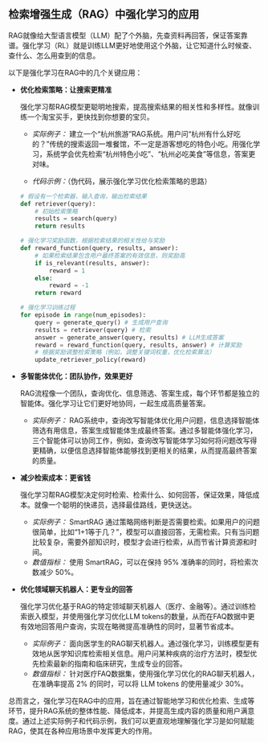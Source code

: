 ## 检索增强生成（RAG）中强化学习的应用

RAG就像给大型语言模型（LLM）配了个外脑，先查资料再回答，保证答案靠谱。强化学习（RL）就是训练LLM更好地使用这个外脑，让它知道什么时候查、查什么、怎么用查到的信息。

以下是强化学习在RAG中的几个关键应用：

*   **优化检索策略：让搜索更精准**

    强化学习帮RAG模型更聪明地搜索，提高搜索结果的相关性和多样性。就像训练一个淘宝买手，更快找到你想要的宝贝。

    *   *实际例子：* 建立一个“杭州旅游”RAG系统。用户问“杭州有什么好吃的？”传统的搜索返回一堆餐馆，不一定是游客想吃的特色小吃。用强化学习，系统学会优先检索“杭州特色小吃”、“杭州必吃美食”等信息，答案更对味。

    *   *代码示例：*（伪代码，展示强化学习优化检索策略的思路）

    ```python
    # 假设有一个检索器，输入查询，输出检索结果
    def retriever(query):
        # 初始检索策略
        results = search(query)
        return results

    # 强化学习奖励函数，根据检索结果的相关性给与奖励
    def reward_function(query, results, answer):
        # 如果检索结果包含用户最终答案的有效信息，则奖励高
        if is_relevant(results, answer):
            reward = 1
        else:
            reward = -1
        return reward

    # 强化学习训练过程
    for episode in range(num_episodes):
        query = generate_query() # 生成用户查询
        results = retriever(query) # 检索
        answer = generate_answer(query, results) # LLM生成答案
        reward = reward_function(query, results, answer) # 计算奖励
        # 根据奖励调整检索策略（例如，调整关键词权重，优化检索算法）
        update_retriever_policy(reward)
    ```

*   **多智能体优化：团队协作，效果更好**

    RAG流程像一个团队，查询优化、信息筛选、答案生成，每个环节都是独立的智能体。强化学习让它们更好地协同，一起生成高质量答案。

    *   *实际例子：* RAG系统中，查询改写智能体优化用户问题，信息选择智能体筛选有用信息，答案生成智能体生成最终答案。通过多智能体强化学习，三个智能体可以协同工作，例如，查询改写智能体学习如何将问题改写得更精确，以便信息选择智能体能够找到更相关的结果，从而提高最终答案的质量。

*   **减少检索成本：更省钱**

    强化学习帮RAG模型决定何时检索、检索什么、如何回答，保证效果，降低成本。就像一个聪明的快递员，选择最佳路线，更快送达。

    *   *实际例子：* SmartRAG 通过策略网络判断是否需要检索。如果用户的问题很简单，比如“1+1等于几？”，模型可以直接回答，无需检索。只有当问题比较复杂，需要外部知识时，模型才会进行检索，从而节省计算资源和时间。
    *   *数值指标：* 使用 SmartRAG，可以在保持 95% 准确率的同时，将检索次数减少 50%。

*   **优化领域聊天机器人：更专业的回答**

    强化学习优化基于RAG的特定领域聊天机器人（医疗、金融等）。通过训练检索嵌入模型，并使用强化学习优化LLM tokens的数量，从而在FAQ数据中更有效地回答用户查询，实现在略微提高准确性的同时，显著节省成本。

    *   *实际例子：* 面向医学生的RAG聊天机器人。通过强化学习，训练模型更有效地从医学知识库检索相关信息。用户问某种疾病的治疗方法时，模型优先检索最新的指南和临床研究，生成专业的回答。
    *   *数值指标：* 针对医疗FAQ数据集，使用强化学习优化的RAG聊天机器人，在准确率提高 2% 的同时，可以将 LLM tokens 的使用量减少 30%。

总而言之，强化学习在RAG中的应用，旨在通过智能地学习和优化检索、生成等环节，提升RAG系统的整体性能、降低成本，并提高生成内容的质量和用户满意度。通过上述实际例子和代码示例，我们可以更直观地理解强化学习是如何赋能RAG，使其在各种应用场景中发挥更大的作用。
